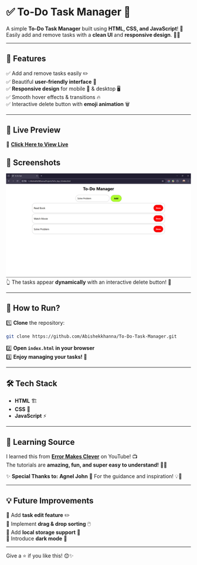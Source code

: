 # ✅ To-Do Task Manager 📝  

A simple **To-Do Task Manager** built using **HTML, CSS, and JavaScript**! 🎯  
Easily add and remove tasks with a **clean UI** and **responsive design**. 📱✨  

---

## 🌟 Features  

✅ Add and remove tasks easily ✏️  
✅ Beautiful **user-friendly interface** 🎨  
✅ **Responsive design** for mobile 📱 & desktop 🖥️  
✅ Smooth hover effects & transitions 🔥  
✅ Interactive delete button with **emoji animation** 🗑️  

---

## 🚀 Live Preview  
🔗 **[Click Here to View Live](https://abishekkhanna.github.io/To-Do-Task-Manager/)** 

## 📸 Screenshots  

![](https://github.com/Abishekkhanna/To-Do-Task-Manager/blob/main/Screenshot%20(93).png)
👆 The tasks appear **dynamically** with an interactive delete button! 🎉  

---

## 🚀 How to Run?  

1️⃣ **Clone** the repository:  
```sh
git clone https://github.com/Abishekkhanna/To-Do-Task-Manager.git
```

2️⃣ **Open `index.html` in your browser**  
3️⃣ **Enjoy managing your tasks! 🎯**  

---

## 🛠 Tech Stack  

- **HTML** 🏗️  
- **CSS** 🎨  
- **JavaScript** ⚡  

---

## 🎥 Learning Source  

I learned this from **[Error Makes Clever](https://www.youtube.com/@ErrorMakesClever)** on YouTube! 📺  
The tutorials are **amazing, fun, and super easy to understand!** 🚀🔥  

✨ **Special Thanks to:** **Agnel John** 🙏 
For the guidance and inspiration! 💡💙  

---

## 💡 Future Improvements  

📌 Add **task edit feature** ✏️  
📌 Implement **drag & drop sorting** 🖱️  
📌 Add **local storage support** 💾  
📌 Introduce **dark mode** 🌙  

---

Give a ⭐ if you like this! 😊✨  
